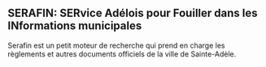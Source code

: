 SERAFIN: SERvice Adélois pour Fouiller dans les INformations municipales
------------------------------------------------------------------------

Serafin est un petit moteur de recherche qui prend en charge les
règlements et autres documents officiels de la ville de Sainte-Adèle.

